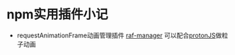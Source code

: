 # npm实用插件小记

* requestAnimationFrame动画管理插件 [raf-manager](https://www.npmjs.com/package/raf-manager) 可以配合[protonJS](https://drawcall.github.io/Proton/)做粒子动画